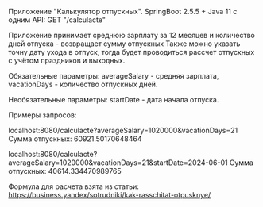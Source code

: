 Приложение "Калькулятор отпускных". SpringBoot 2.5.5 + Java 11 c одним API: GET "/calculacte"

Приложение принимает среднюю зарплату за 12 месяцев и количество дней отпуска - возвращает сумму отпускных
Также можно указать точну дату ухода в отпуск, тогда будет проводиться рассчет отпускных с учётом праздников и выходных.

Обязательные параметры: 
averageSalary - средняя зарплата, 
vacationDays - количество отпускных дней.

Необязательные параметры: 
startDate - дата начала отпуска.

Примеры запросов:

localhost:8080/calculacte?averageSalary=1020000&vacationDays=21 
Сумма отпускных: 60921.50170648464

localhost:8080/calculacte?averageSalary=1020000&vacationDays=21&startDate=2024-06-01 
Сумма отпускных: 40614.334470989765

Формула для расчета взята из статьи: https://business.yandex/sotrudniki/kak-rasschitat-otpusknye/